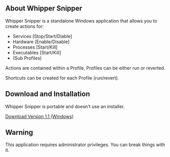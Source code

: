 ## About Whipper Snipper

Whipper Snipper is a standalone Windows application that allows you to create actions for:

- Services [Stop/Start/Diable]
- Hardware [Enable/Disable]
- Processes [Start/Kill]
- Executables [Start/Kill]
- (Sub Profiles)

Actions are contained within a Profile, Profiles can be either run or reverted.

Shortcuts can be created for each Profile (run/revert).

## Download and Installation

Whipper Snipper is portable and doesn't use an installer.

[Download Version 1.1 (Windows)](https://github.com/worker109/Whipper-Snipper/releases/download/1.1/WhipperSnipper.exe)

## Warning

This application requires administrator privileges. You can break things with it.
